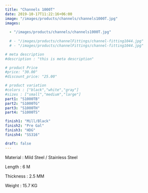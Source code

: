 ```yaml
---
title: "Channels 1000T"
date: 2019-10-17T11:22:16+06:00
image: "/images/products/channels/channels1000T.jpg"
images: 
  
  - "/images/products/channels/channels1000T.jpg"
  
  # - "/images/products/channelFittings/channel-fitting1044.jpg"
  # - "/images/products/channelFittings/channel-fitting1044.jpg"

# meta description
#description : "this is meta description"

# product Price
#price: "30.00"
#discount_price: "25.00"

# product variation
#colors : ["black","white","gray"]
#sizes : ["small","medium","large"]
part1: "S1000TB"
part2: "S1000TG"
part3: "S1000TH"
part4: "S1000TS"

finish1: "Mill/Black"
finish2: "Pre Gal"
finish3: "HDG"
finish4: "SS316"

draft: false
---
```

Material : Mild Steel / Stainless Steel 

Length : 6 M

Thickness : 2.5 MM

Weight : 15.7 KG